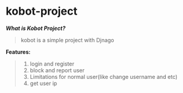 # kobot-project

***What is Kobot Project?***
> kobot is a simple project with Djnago

**Features:**

>1. login and register
>2. block and report user
>3. Limitations for normal user(like change username and etc)
>4. get user ip 

